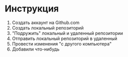 # Инструкция
1. Создать аккаунт на Github.com
2. Создать локальный репозиторий
3. "Подружить" локальный и удаленный репозитории
4. Отправить локальный репозиторий в удаленный
5. Провести изменения "с другого компьютера" 
6. Добавили что-нибудь